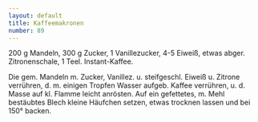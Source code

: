 ```yaml
---
layout: default
title: Kaffeemakronen
number: 89
---
```


200 g Mandeln, 300 g Zucker, 1 Vanillezucker, 4-5 Eiweiß, etwas abger. Zitronenschale, 1 Teel. Instant-Kaffee.

Die gem. Mandeln m. Zucker, Vanillez. u. steifgeschl. Eiweiß u. Zitrone verrühren, d. m. einigen Tropfen Wasser aufgeb. Kaffee verrühren, u. d. Masse auf kl. Flamme leicht anrösten. Auf ein gefettetes, m. Mehl bestäubtes Blech kleine Häufchen setzen, etwas trocknen lassen und bei 150° backen.
